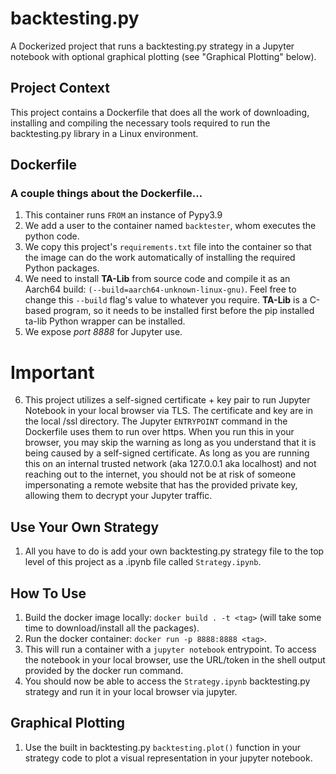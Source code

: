 # backtesting.py
A Dockerized project that runs a backtesting.py strategy in a Jupyter notebook with optional graphical plotting (see "Graphical Plotting" below).

## Project Context
This project contains a Dockerfile that does all the work of downloading, installing and compiling the necessary tools required to run the backtesting.py library in a Linux environment.

## Dockerfile
### A couple things about the Dockerfile...
1) This container runs ```FROM``` an instance of Pypy3.9
2) We add a user to the container named ```backtester```, whom executes the python code.
3) We copy this project's ```requirements.txt``` file into the container so that the image can do the work automatically of installing the required Python packages.
4) We need to install **TA-Lib** from source code and compile it as an Aarch64 build: ```(--build=aarch64-unknown-linux-gnu)```. Feel free to change this ```--build``` flag's value to whatever you require. **TA-Lib** is a C-based program, so it needs to be installed first before the pip installed ta-lib Python wrapper can be installed.
5) We expose *port 8888* for Jupyter use.
# Important
6) This project utilizes a self-signed certificate + key pair to run Jupyter Notebook in your local browser via TLS. The certificate and key are in the local /ssl directory. The Jupyter ```ENTRYPOINT``` command in the Dockerfile uses them to run over https. When you run this in your browser, you may skip the warning as long as you understand that it is being caused by a self-signed certificate. As long as you are running this on an internal trusted network (aka 127.0.0.1 aka localhost) and not reaching out to the internet, you should not be at risk of someone impersonating a remote website that has the provided private key, allowing them to decrypt your Jupyter traffic.

## Use Your Own Strategy
1) All you have to do is add your own backtesting.py strategy file to the top level of this project as a .ipynb file called ```Strategy.ipynb```.

## How To Use
1) Build the docker image locally: ```docker build . -t <tag>``` (will take some time to download/install all the packages).
2) Run the docker container: ```docker run -p 8888:8888 <tag>```.
3) This will run a container with a ```jupyter notebook``` entrypoint. To access the notebook in your local browser, use the URL/token in the shell output provided by the docker run command.
4) You should now be able to access the ```Strategy.ipynb``` backtesting.py strategy and run it in your local browser via jupyter.

## Graphical Plotting
1) Use the built in backtesting.py ```backtesting.plot()``` function in your strategy code to plot a visual representation in your jupyter notebook.
